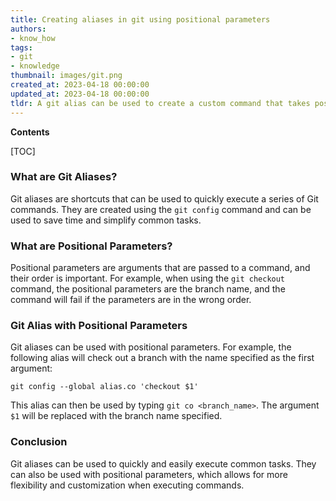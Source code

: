 ```yaml
---
title: Creating aliases in git using positional parameters
authors:
- know_how
tags:
- git
- knowledge
thumbnail: images/git.png
created_at: 2023-04-18 00:00:00
updated_at: 2023-04-18 00:00:00
tldr: A git alias can be used to create a custom command that takes positional parameters as arguments.
---
```


**Contents**

[TOC]

### What are Git Aliases?
Git aliases are shortcuts that can be used to quickly execute a series of Git commands. They are created using the `git config` command and can be used to save time and simplify common tasks.

### What are Positional Parameters?
Positional parameters are arguments that are passed to a command, and their order is important. For example, when using the `git checkout` command, the positional parameters are the branch name, and the command will fail if the parameters are in the wrong order.

### Git Alias with Positional Parameters
Git aliases can be used with positional parameters. For example, the following alias will check out a branch with the name specified as the first argument:

```git
git config --global alias.co 'checkout $1'
```

This alias can then be used by typing `git co <branch_name>`. The argument `$1` will be replaced with the branch name specified.

### Conclusion
Git aliases can be used to quickly and easily execute common tasks. They can also be used with positional parameters, which allows for more flexibility and customization when executing commands.
